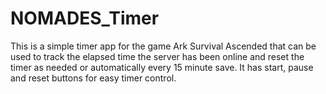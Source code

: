 # NOMADES_Timer
This is a simple timer app for the game Ark Survival Ascended that can be used to track the elapsed time the server has been online and reset the timer as needed or automatically every 15 minute save. It has start, pause and reset buttons for easy timer control.
